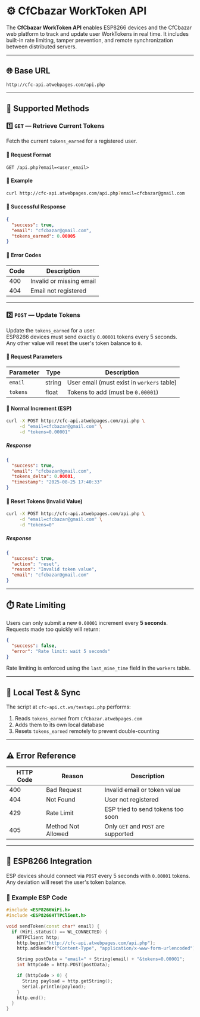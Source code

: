 # ⚙️ CfCbazar WorkToken API

The **CfCbazar WorkToken API** enables ESP8266 devices and the CfCbazar web platform to track and update user WorkTokens in real time. It includes built-in rate limiting, tamper prevention, and remote synchronization between distributed servers.

---

## 🌐 Base URL

```
http://cfc-api.atwebpages.com/api.php
```

---

## 📡 Supported Methods

### 1️⃣ `GET` — Retrieve Current Tokens

Fetch the current `tokens_earned` for a registered user.

#### 🔸 Request Format
```
GET /api.php?email=<user_email>
```

#### 🔸 Example
```bash
curl http://cfc-api.atwebpages.com/api.php?email=cfcbazar@gmail.com
```

#### 🔸 Successful Response
```json
{
  "success": true,
  "email": "cfcbazar@gmail.com",
  "tokens_earned": 0.00005
}
```

#### 🔸 Error Codes
| Code | Description                |
|------|----------------------------|
| 400  | Invalid or missing email   |
| 404  | Email not registered       |

---

### 2️⃣ `POST` — Update Tokens

Update the `tokens_earned` for a user.  
ESP8266 devices must send exactly `0.00001` tokens every 5 seconds.  
Any other value will reset the user's token balance to `0`.

#### 🔸 Request Parameters

| Parameter | Type   | Description                              |
|-----------|--------|------------------------------------------|
| `email`   | string | User email (must exist in `workers` table) |
| `tokens`  | float  | Tokens to add (must be `0.00001`)         |

#### 🔸 Normal Increment (ESP)
```bash
curl -X POST http://cfc-api.atwebpages.com/api.php \
     -d "email=cfcbazar@gmail.com" \
     -d "tokens=0.00001"
```

##### Response
```json
{
  "success": true,
  "email": "cfcbazar@gmail.com",
  "tokens_delta": 0.00001,
  "timestamp": "2025-08-25 17:40:33"
}
```

#### 🔸 Reset Tokens (Invalid Value)
```bash
curl -X POST http://cfc-api.atwebpages.com/api.php \
     -d "email=cfcbazar@gmail.com" \
     -d "tokens=0"
```

##### Response
```json
{
  "success": true,
  "action": "reset",
  "reason": "Invalid token value",
  "email": "cfcbazar@gmail.com"
}
```

---

## ⏱️ Rate Limiting

Users can only submit a new `0.00001` increment every **5 seconds**.  
Requests made too quickly will return:

```json
{
  "success": false,
  "error": "Rate limit: wait 5 seconds"
}
```

Rate limiting is enforced using the `last_mine_time` field in the `workers` table.

---

## 🔄 Local Test & Sync

The script at `cfc-api.ct.ws/testapi.php` performs:

1. Reads `tokens_earned` from `CfCbazar.atwebpages.com`
2. Adds them to its own local database
3. Resets `tokens_earned` remotely to prevent double-counting

---

## ⚠️ Error Reference

| HTTP Code | Reason           | Description                          |
|-----------|------------------|--------------------------------------|
| 400       | Bad Request      | Invalid email or token value         |
| 404       | Not Found        | User not registered                  |
| 429       | Rate Limit       | ESP tried to send tokens too soon    |
| 405       | Method Not Allowed | Only `GET` and `POST` are supported |

---

## 📲 ESP8266 Integration

ESP devices should connect via `POST` every 5 seconds with `0.00001` tokens.  
Any deviation will reset the user's token balance.

### 🔧 Example ESP Code
```cpp
#include <ESP8266WiFi.h>
#include <ESP8266HTTPClient.h>

void sendToken(const char* email) {
  if (WiFi.status() == WL_CONNECTED) {
    HTTPClient http;
    http.begin("http://cfc-api.atwebpages.com/api.php");
    http.addHeader("Content-Type", "application/x-www-form-urlencoded");

    String postData = "email=" + String(email) + "&tokens=0.00001";
    int httpCode = http.POST(postData);

    if (httpCode > 0) {
      String payload = http.getString();
      Serial.println(payload);
    }
    http.end();
  }
}
```
